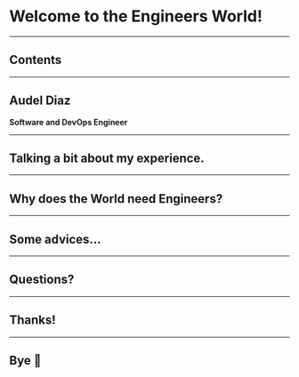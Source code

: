 <!-- classes: title -->
<!-- background: '../assets/background-title.jpg' -->

# Welcome to the Engineers World!

---

<!-- background: black -->
## Contents
<!-- contents -->

---

<!-- classes: title, main -->
<!-- section-title: Hi -->
## Audel Diaz
**Software and DevOps Engineer**

<!-- block-start: grid -->
<!-- block-start: column -->
<!-- account: github, audeldiaz -->
<!-- block-end -->
<!-- block-start: column -->
<!-- account: linkedin, audeldiaz -->
<!-- block-end -->
<!-- block-end -->




---

<!-- section-title: Talking a bit about my experience -->
## Talking a bit about my experience.

---

<!-- section-title: Why does the World need Engineers? -->
## Why does the World need Engineers?

--- 

<!-- section-title: Some advices -->
## Some advices...

--- 

<!-- section-title: Questions? -->
## Questions?

--- 

<!-- section-title: Thanks! -->
## Thanks!

--- 

<!-- section-title: Bye 👋 -->

## Bye 👋
